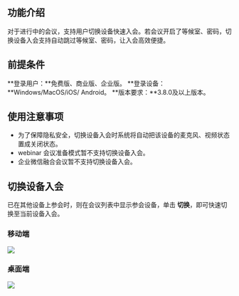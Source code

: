 ## 功能介绍
对于进行中的会议，支持用户切换设备快速入会。若会议开启了等候室、密码，切换设备入会支持自动跳过等候室、密码，让入会高效便捷。

## 前提条件
**登录用户：**免费版、商业版、企业版。
**登录设备：**Windows/MacOS/iOS/ Android。
**版本要求：**3.8.0及以上版本。

## 使用注意事项
- 为了保障隐私安全，切换设备入会时系统将自动把该设备的麦克风、视频状态置成关闭状态。
- webinar 会议准备模式暂不支持切换设备入会。
- 企业微信融合会议暂不支持切换设备入会。


## 切换设备入会
已在其他设备上参会时，则在会议列表中显示参会设备，单击 **切换**，即可快速切换至当前设备入会。

### 移动端
![](https://qcloudimg.tencent-cloud.cn/raw/2e7109b6da5bd1fa515f80a5fdf40c4b.png)

### 桌面端
![](https://qcloudimg.tencent-cloud.cn/raw/337318c4d7d0608775924adc95a34a33.png)
